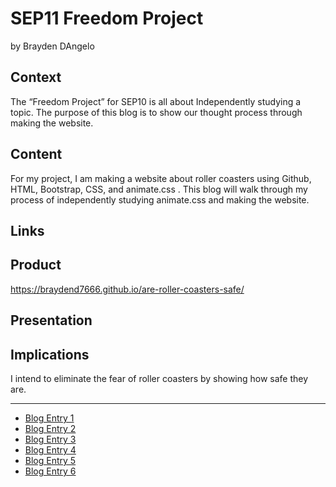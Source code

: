 # SEP11 Freedom Project
by Brayden DAngelo

## Context
The “Freedom Project” for SEP10 is all about Independently studying a topic. The purpose of this blog is to show our thought process through making the website.

## Content
For my project, I am making a website about roller coasters using Github, HTML, Bootstrap, CSS, and animate.css . This blog will walk through my process of independently studying animate.css and making the website.

## Links

## Product
https://braydend7666.github.io/are-roller-coasters-safe/

## Presentation

## Implications
I intend to eliminate the fear of roller coasters by showing how safe they are.


---

* [Blog Entry 1](entries/entry01.md)
* [Blog Entry 2](entries/entry02.md)
* [Blog Entry 3](entries/entry03.md)
* [Blog Entry 4](entries/entry04.md)
* [Blog Entry 5](entries/entry05.md)
* [Blog Entry 6](entries/entry06.md)